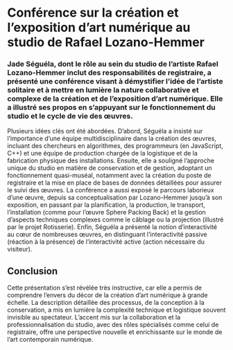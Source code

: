 # Conférence sur la création et l’exposition d’art numérique au studio de Rafael Lozano-Hemmer

### Jade Séguéla, dont le rôle au sein du studio de l’artiste Rafael Lozano-Hemmer inclut des responsabilités de registraire, a présenté une conférence visant à démystifier l’idée de l’artiste solitaire et à mettre en lumière la nature collaborative et complexe de la création et de l’exposition d’art numérique. Elle a illustré ses propos en s’appuyant sur le fonctionnement du studio et le cycle de vie des œuvres.

Plusieurs idées clés ont été abordées. D’abord, Séguéla a insisté sur l’importance d’une équipe multidisciplinaire dans la création des œuvres, incluant des chercheurs en algorithmes, des programmeurs (en JavaScript, C++) et une équipe de production chargée de la logistique et de la fabrication physique des installations. Ensuite, elle a souligné l’approche unique du studio en matière de conservation et de gestion, adoptant un fonctionnement quasi-muséal, notamment avec la création du poste de registraire et la mise en place de bases de données détaillées pour assurer le suivi des œuvres. La conférence a aussi exposé le parcours laborieux d’une œuvre, depuis sa conceptualisation par Lozano-Hemmer jusqu’à son exposition, en passant par la planification, la production, le transport, l’installation (comme pour l’œuvre Sphere Packing Back) et la gestion d’aspects techniques complexes comme le câblage ou la projection (illustré par le projet Rotisserie). Enfin, Séguéla a présenté la notion d’interactivité au cœur de nombreuses œuvres, en distinguant l’interactivité passive (réaction à la présence) de l’interactivité active (action nécessaire du visiteur).



## Conclusion
Cette présentation s’est révélée très instructive, car elle a permis de comprendre l’envers du décor de la création d’art numérique à grande échelle. La description détaillée des processus, de la conception à la conservation, a mis en lumière la complexité technique et logistique souvent invisible au spectateur. L’accent mis sur la collaboration et la professionnalisation du studio, avec des rôles spécialisés comme celui de registraire, offre une perspective nouvelle et enrichissante sur le monde de l’art contemporain numérique.

